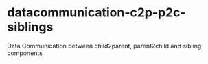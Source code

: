 # datacommunication-c2p-p2c-siblings
Data Communication between child2parent, parent2child and sibling components
